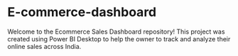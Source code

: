 # E-commerce-dashboard
Welcome to the  Ecommerce Sales Dashboard repository! This project was created using Power BI Desktop to help the owner to track and analyze their online sales across India.
